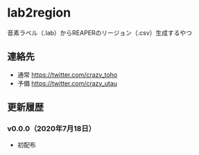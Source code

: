 # lab2region

音素ラベル（.lab）からREAPERのリージョン（.csv）生成するやつ

## 連絡先

+ 通常 https://twitter.com/crazy_toho
+ 予備 https://twitter.com/crazy_utau

## 更新履歴

### v0.0.0（2020年7月18日）

+ 初配布
